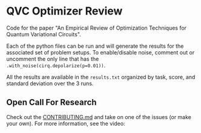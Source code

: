 # QVC Optimizer Review 

Code for the paper "An Empirical Review of Optimization Techniques for Quantum Variational Circuits". 

Each of the python files can be run and will generate the results for the associated set of problem setups. To enable/disable noise, comment out or uncomment the only line that has the `.with_noise(cirq.depolarize(p=0.01))`. 

All the results are available in the `results.txt` organized by task, score, and standard deviation over the 3 runs. 

## Open Call For Research

Check out the [CONTRIBUTING.md](https://github.com/lockwo/qvc_opt_review/blob/main/CONTRIBUTING.md) and take on one of the issues (or make your own). For more information, see the video: 
